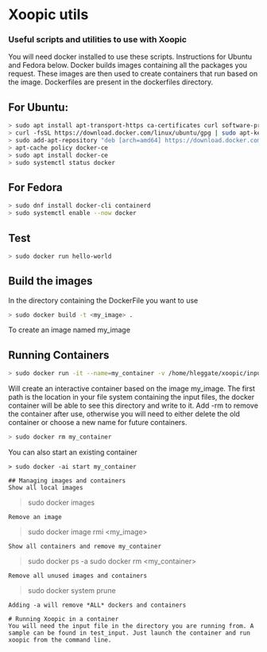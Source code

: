 # Xoopic utils
### Useful scripts and utilities to use with Xoopic

You will need docker installed to use these scripts. Instructions for Ubuntu and Fedora below. Docker builds images containing all the packages you request. These images are then used to create containers that run based on the image. Dockerfiles are present in the dockerfiles directory.

## For Ubuntu:
```sh
> sudo apt install apt-transport-https ca-certificates curl software-properties-common
> curl -fsSL https://download.docker.com/linux/ubuntu/gpg | sudo apt-key add -
> sudo add-apt-repository "deb [arch=amd64] https://download.docker.com/linux/ubuntu focal stable"
> apt-cache policy docker-ce
> sudo apt install docker-ce
> sudo systemctl status docker
```
## For Fedora
```sh
> sudo dnf install docker-cli containerd
> sudo systemctl enable --now docker
```

## Test
```sh
> sudo docker run hello-world
```

## Build the images
In the directory containing the DockerFile you want to use
```sh
> sudo docker build -t <my_image> .
```
To create an image named my_image

## Running Containers
```sh
> sudo docker run -it --name=my_container -v /home/hleggate/xoopic/inputs:/home/xoopic/rundir:Z my_image /bin/bash 
```
Will create an interactive container based on the image my_image. The first path is the location in your file system containing the input files, the docker container will be able to see this directory and write to  it. Add -rm to remove the container after use, otherwise you will need to either delete the old container or choose a new name for future containers.
```sh
> sudo docker rm my_container
```
You can also start an existing container
```
> sudo docker -ai start my_container

## Managing images and containers
Show all local images
```
> sudo docker images
```
Remove an image
```
> sudo docker image rmi <my_image>
```
Show all containers and remove my_container
```
> sudo docker ps -a
> sudo docker rm <my_container>
```
Remove all unused images and containers
```
> sudo docker system prune
```
Adding -a will remove *ALL* dockers and containers

# Running Xoopic in a container
You will need the input file in the directory you are running from. A sample can be found in test_input. Just launch the container and run xoopic from the command line. 


